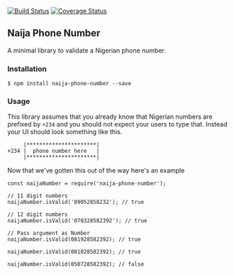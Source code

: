 [![Build Status](https://travis-ci.org/Udokah/naija-phone-number.svg?branch=master)](https://travis-ci.org/Udokah/naija-phone-number) [![Coverage Status](https://coveralls.io/repos/github/Udokah/naija-phone-number/badge.svg?branch=master)](https://coveralls.io/github/Udokah/naija-phone-number?branch=master)

## Naija Phone Number
A minimal library to validate a Nigerian phone number.

### Installation
```
$ npm install naija-phone-number --save
```

### Usage

This library assumes that you already know that Nigerian numbers
are prefixed by `+234` and you should not expect your users to type that. Instead your UI should look something like this.

``` 
     |**********************|
+234 |  phone number here   |
     |**********************|
```

Now that we've gotten this out of the way here's an example

```
const naijaNumber = require('naija-phone-number');

// 11 digit numbers
naijaNumber.isValid('09052858232'); // true

// 12 digit numbers
naijaNumber.isValid('070328582392'); // true

// Pass argument as Number
naijaNumber.isValid(081928582392); // true

naijaNumber.isValid(081028582392); // true

naijaNumber.isValid(050728582392); // false
```
